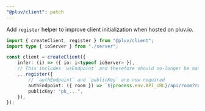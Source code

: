 ```yaml
---
"@pluv/client": patch
---
```


Add `register` helper to improve client initialization when hosted on pluv.io.

```ts
import { createClient, register } from "@pluv/client";
import type { ioServer } from "./server";

const client = createClient({
    infer: (i) => ({ io: i<typeof ioServer> }),
    // This includes `wsEndpoint` and therefore should no-longer be manually provided
    ...register({
        // `authEndpoint` and `publicKey` are now required
        authEndpoint: ({ room }) => `${process.env.API_URL}/api/room?room=${room}`,
        publicKey: "pk_...",
    }),
});
```
